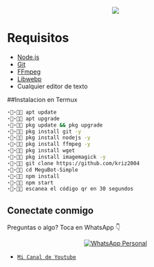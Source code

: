 

</p>


<p align="center">
<a href="By Kriz"><img align="center" src="https://cardivo.vercel.app/api?name=Kriz2004&description=Hola,%20como%20estas%20espero%20tengas%20un%20lindo%20dia%20o%20noche%20uwu%20%F0%9F%91%8B&image=https://i.ibb.co/Wzw06r1/Gwar-Gura-Gura-GIF-Gwar-Gura-Gura-Discover-Share-GIFs.gif&usqp=CAU&backgroundColor=%23ecf0f1&github=Kriz2004&pattern=ticTacToe&colorPattern=%23eaeaea&site=https://youtube.com/@Kriz_Chaan"/></a>
</p>

# Requisitos
* [Node.js](https://nodejs.org/en/)
* [Git](https://git-scm.com/downloads)
* [FFmpeg](https://github.com/BtbN/FFmpeg-Builds/releases/download/autobuild-2020-12-08-13-03/ffmpeg-n4.3.1-26-gca55240b8c-win64-gpl-4.3.zip)
* [Libwebp](https://developers.google.com/speed/webp/download)
* Cualquier editor de texto 

##Instalacion en Termux 
```bash
⋆⃟⋆⃟🐢 apt update
⋆⃟⋆⃟🌿 apt upgrade
⋆⃟⋆⃟🐢 pkg update && pkg upgrade
⋆⃟⋆⃟🌿 pkg install git -y
⋆⃟⋆⃟🐢 pkg install nodejs -y 
⋆⃟⋆⃟🌿 pkg install ffmpeg -y 
⋆⃟⋆⃟🐢 pkg install wget
⋆⃟⋆⃟🌿 pkg install imagemagick -y
⋆⃟⋆⃟🐢 git clone https://github.com/kriz2004
⋆⃟⋆⃟🌿 cd MeguBot-Simple
⋆⃟⋆⃟🐢 npm install
⋆⃟⋆⃟🌿 npm start
⋆⃟⋆⃟🐢 escanea el código qr en 30 segundos
```

## Conectate conmigo
Preguntas o algo?
Toca en WhatsApp 👇
<p align="center">
 <a href="wa.me/5492616532494"><img alt="WhatsApp Personal" src="https://img.shields.io/badge/WhatsApp-25D366?style=for-the-badge&logo=whatsapp&logoColor=black"/></a>
</p>

* [`Mi Canal de Youtube`](https://youtube.com/@Kriz_Chaan)
